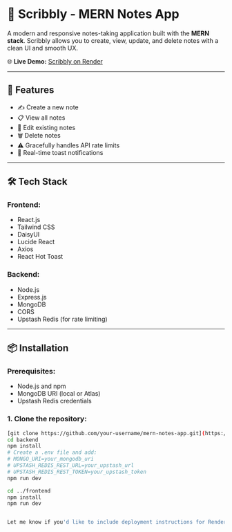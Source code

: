 # 📝 Scribbly - MERN Notes App

A modern and responsive notes-taking application built with the **MERN stack**. Scribbly allows you to create, view, update, and delete notes with a clean UI and smooth UX.

🌐 **Live Demo:** [Scribbly on Render](https://dineshkumar-scribbly-using-mern.onrender.com/)

---

## 🚀 Features

- ✍️ Create a new note
- 📋 View all notes
- 📝 Edit existing notes
- 🗑 Delete notes
- ⚠️ Gracefully handles API rate limits
- 🔔 Real-time toast notifications

---

## 🛠️ Tech Stack

### Frontend:
- React.js
- Tailwind CSS
- DaisyUI
- Lucide React
- Axios
- React Hot Toast

### Backend:
- Node.js
- Express.js
- MongoDB
- CORS
- Upstash Redis (for rate limiting)

---

## 📦 Installation

### Prerequisites:
- Node.js and npm
- MongoDB URI (local or Atlas)
- Upstash Redis credentials

### 1. Clone the repository:
```bash
[git clone https://github.com/your-username/mern-notes-app.git](https://github.com/dineshkumarc9102/Dineshkumar_Scribbly_Using_MERN/)
cd backend
npm install
# Create a .env file and add:
# MONGO_URI=your_mongodb_uri
# UPSTASH_REDIS_REST_URL=your_upstash_url
# UPSTASH_REDIS_REST_TOKEN=your_upstash_token
npm run dev

cd ../frontend
npm install
npm run dev


Let me know if you'd like to include deployment instructions for Render, or other platforms.

